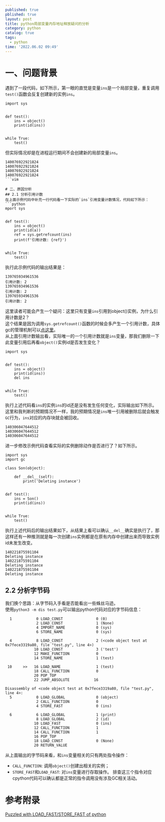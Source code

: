 ```yaml
---
published: true
pblished: true
layout: post
title: python局部变量内存地址释放疑问的分析
category: python
catalog: true
tags:
  - python
time: '2022.06.02 09:49'
---
```


# 一、问题背景

遇到了一段代码，如下所示，第一眼的直觉是变量`ins`是一个局部变量，重复调用`test()`函数会反复创建新的实例`ins`。
```
import sys


def test():
    ins = object()
    print(id(ins))


while True:
    test()
```

但实际情况却是在进程运行期间不会创建新的局部变量`ins`。
```shell
140076922921824
140076922921824
140076922921824
140076922921824
```vim

# 二、原因分析
## 2.1 分析引用计数
在上面示例代码中补充一行代码看一下实际的`ins`引用变量计数情况，代码如下所示：
```python
mport sys


def test():
    ins = object()
    print(id(a))
    ref = sys.getrefcount(ins)
    print(f'引用计数: {ref}')


while True:
    test()

```
执行此示例代码的输出结果是：
```shell
139765934961536
引用计数: 2
139765934961536
引用计数: 2
139765934961536
引用计数: 2
```
这里读者可能会产生一个疑问：这里只有变量`ins`引用到object()实例，为什么引用计数是2？  
这个结果是因为调用`sys.getrefcount()`函数的时候会多产生一个引用计数，具体gc的管理机制可以[点这里](https://devguide.python.org/garbage_collector/?highlight=gc)。  
从上面引用计数输出看，实际唯一的一个引用计数就是`ins`变量，那我们删除一下此变量引用后再看`object()`实例id是否发生变化？
```
import sys


def test():
    ins = object() 
    print(id(ins))
    del ins


while True:
    test()
```
执行上述代码看`ins`的实例`ins`的id还是没有发生任何变化，实际输出如下所示。  
这里和我判断的预期情况不一样，我的预期情况是`ins`唯一引用被删除后就会触发`GC`行为，`ins`对应的内存块就会被回收。
```
140306047644512
140306047644512
140306047644512
```
进一步修改示例代码查看实际的实例删除动作是否进行了？如下所示。  
```
import sys
import gc

class Son(object):

    def __del__(self):
        print('Deleting instance')


def test():
    ins = Son()
    print(id(ins))


while True:
    test()
```
执行上述代码后的输出结果如下，从结果上看可以确认`__del__`确实是执行了，那这样还有一种推测就是每一次创建`ins`实例都是在原有内存中创建出来而导致实例id未发生改变。
```
140221875591104
Deleting instance
140221875591104
Deleting instance
140221875591104
Deleting instance
```

## 2.2 分析字节码
我们换个思路：从字节码入手看是否能看出一些蛛丝马迹。  
使用`python3 -m dis test.py`可以输出python代码对应的字节码信息：
```shell
  1           0 LOAD_CONST               0 (0)
              2 LOAD_CONST               1 (None)
              4 IMPORT_NAME              0 (sys)
              6 STORE_NAME               0 (sys)

  4           8 LOAD_CONST               2 (<code object test at 0x7fece3319a80, file "test.py", line 4>)
             10 LOAD_CONST               3 ('test')
             12 MAKE_FUNCTION            0
             14 STORE_NAME               1 (test)

 10     >>   16 LOAD_NAME                1 (test)
             18 CALL_FUNCTION            0
             20 POP_TOP
             22 JUMP_ABSOLUTE           16

Disassembly of <code object test at 0x7fece3319a80, file "test.py", line 4>:
  5           0 LOAD_GLOBAL              0 (object)
              2 CALL_FUNCTION            0
              4 STORE_FAST               0 (ins)

  6           6 LOAD_GLOBAL              1 (print)
              8 LOAD_GLOBAL              2 (id)
             10 LOAD_FAST                0 (ins)
             12 CALL_FUNCTION            1
             14 CALL_FUNCTION            1
             16 POP_TOP
             18 LOAD_CONST               0 (None)
             20 RETURN_VALUE
```
从上面输出的字节码来看，和`ins`变量相关的只有两处指令操作：  
- `CALL_FUNCTION`: 调用`object()`创建出相关的实例；
- `STORE_FAST`和`LOAD_FAST`: 对`ins`变量进行存取操作。
排查这三个指令对应cpython代码可以确认都是正常的指令调用没有涉及GC相关活动。


# 参考附录
[Puzzled with LOAD_FAST/STORE_FAST of python](https://stackoverflow.com/questions/28088157/puzzled-with-load-fast-store-fast-of-python)

